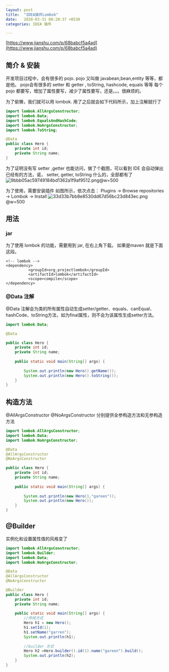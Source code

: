 ```yaml
---
layout: post
title:  "IDEA插件Lombok"
date:   2020-03-31 08:20:37 +0530
categories: IDEA 插件

---
```


[https://www.jianshu.com/p/68babcf5a4ad](https://www.jianshu.com/p/68babcf5a4ad)

## 简介 & 安装

开发项目过程中，会有很多的 pojo. pojo 又叫做 javabean,bean,entity 等等，都是他。
pojo会有很多的 setter 和 getter , toString, hashcode, equals 等等
每个 pojo 都要写，增加了属性要写，减少了属性要写，还是。。。很麻烦的。


为了偷懒，我们就可以用 lombok. 用了之后就会如下代码所示，加上注解就行了
```java
import lombok.AllArgsConstructor;
import lombok.Data;
import lombok.EqualsAndHashCode;
import lombok.NoArgsConstructor;
import lombok.ToString;

@Data
public class Hero {
	private int id;
	private String name;
}
```

为了证明没有写 setter ,getter 也能访问，做了个截图，可以看到 IDE 会自动弹出已经有的方法，诺， setter, getter, toString 什么的，全部都有了
![9bbb05ac59749184bd1362a1f9af9512.png](en-resource://database/28992:1)@w=500



为了使用，需要安装插件
如图所示，依次点击： Plugins -> Browse repositories -> Lombok -> Install
![33d33b7bb8e8530dd67d56bc23d843ec.png](en-resource://database/28994:1)@w=500


## 用法
### jar

为了使用 lombok 的功能，需要用到 jar, 在右上角下载。 如果是maven 就是下面这段。
```		
<!-- lombok -->
<dependency>
		  <groupId>org.projectlombok</groupId>
		  <artifactId>lombok</artifactId>
		  <scope>compile</scope>
</dependency>
```

### @Data 注解

@Data 注解会为类的所有属性自动生成setter/getter、equals、canEqual、hashCode、toString方法，如为final属性，则不会为该属性生成setter方法。
```java
import lombok.Data;

@Data

public class Hero {
	private int id;
	private String name;
	
	public static void main(String[] args) {
		
		System.out.println(new Hero().getName());
		System.out.println(new Hero().toString());
	}
}
```

## 构造方法

@AllArgsConstructor
@NoArgsConstructor
分别提供全参构造方法和无参构造方法
```java
import lombok.AllArgsConstructor;
import lombok.Data;
import lombok.NoArgsConstructor;

@Data
@AllArgsConstructor
@NoArgsConstructor 

public class Hero {
	private int id;
	private String name;
	
	public static void main(String[] args) {
		
		System.out.println(new Hero(1,"gareen"));
		System.out.println(new Hero());
	}
}
```

## @Builder
实例化和设置属性值的风格变了

```java
import lombok.AllArgsConstructor;
import lombok.Builder;
import lombok.Data;
import lombok.NoArgsConstructor;

@Data
@AllArgsConstructor
@NoArgsConstructor 

@Builder
public class Hero {
	private int id;
	private String name;
	
	public static void main(String[] args) {
		//传统方式
		Hero h1 = new Hero();
		h1.setId(1);
		h1.setName("garren");
		System.out.println(h1);
		
		//builder 方式
		Hero h2 =Hero.builder().id(1).name("gareen").build();
		System.out.println(h2);
	}
}
```









